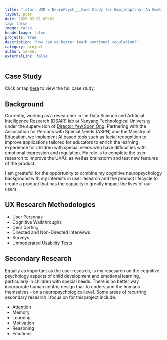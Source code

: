 ```yaml
---
title: ":star: UXR x NeuroPsych___Case Study for EmojiCaptcha: An Emotion Education Tool"
layout: post
date: 2020-02-01 00:01
tag: false
image: false
headerImage: false
projects: true
description: "How can we better teach emotional regulation?"
category: project
author: im-mel
externalLink: false
---
```


## Case Study 
Click or tap [here](https://im-mel.github.io/assets/ASPN_Report.pdf) to view the full case study.

## Background
Currently, working as a researcher in the Data Science and Artificial Intelligence Research (DSAIR) lab at Nanyang Technological University under the supervision of [Director Yew Soon Ong](https://www.a-star.edu.sg/About-A-STAR/corporate-profile/people/professor-ong-yew-soon). Partnering with the Association for Persons with Special Needs (ASPN) and the Ministry of Education, we implement AI based tools such as facial recognition to improve applications tailored for educators to enrich the learning experience for children with special needs who have difficulties with emotional expression and regulation. My role is to complete the user research to improve the UX/UI as well as brainstorm and test new features of the product. 

I am greateful for the opportunity to combine my cognitive neuropsychology background with my interests in user research and the product lifecycle to create a product that has the capacity to greatly impact the lives of our users.

## UX Research Methodologies
- User Personas
- Cognitive Walkthroughs
- Card Sorting 
- Directed and Non-Directed Interviews
- Surveys
- Unmoderated Usability Tests

## Secondary Research
Equally as important as the user research, is my resesarch on the cognitive psychology aspects of child development and emotional learning, particularly in children with special needs. There is no better way incorporate human centric design than to understand the humans themselves - on a neuropsychological level. Some areas of recurring secondary research I focus on for this project include:
- Attention
- Memory
- Learning
- Motivation 
- Reasoning 
- Emotions  
